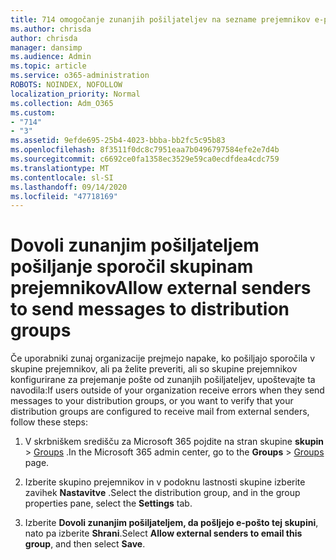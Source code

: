 ```yaml
---
title: 714 omogočanje zunanjih pošiljateljev na sezname prejemnikov e-pošte
ms.author: chrisda
author: chrisda
manager: dansimp
ms.audience: Admin
ms.topic: article
ms.service: o365-administration
ROBOTS: NOINDEX, NOFOLLOW
localization_priority: Normal
ms.collection: Adm_O365
ms.custom:
- "714"
- "3"
ms.assetid: 9efde695-25b4-4023-bbba-bb2fc5c95b83
ms.openlocfilehash: 8f3511f0dc8c7951eaa7b0496797584efe2e7d4b
ms.sourcegitcommit: c6692ce0fa1358ec3529e59ca0ecdfdea4cdc759
ms.translationtype: MT
ms.contentlocale: sl-SI
ms.lasthandoff: 09/14/2020
ms.locfileid: "47718169"
---
```

# <a name="allow-external-senders-to-send-messages-to-distribution-groups"></a><span data-ttu-id="c88d6-102">Dovoli zunanjim pošiljateljem pošiljanje sporočil skupinam prejemnikov</span><span class="sxs-lookup"><span data-stu-id="c88d6-102">Allow external senders to send messages to distribution groups</span></span>

<span data-ttu-id="c88d6-103">Če uporabniki zunaj organizacije prejmejo napake, ko pošiljajo sporočila v skupine prejemnikov, ali pa želite preveriti, ali so skupine prejemnikov konfigurirane za prejemanje pošte od zunanjih pošiljateljev, upoštevajte ta navodila:</span><span class="sxs-lookup"><span data-stu-id="c88d6-103">If users outside of your organization receive errors when they send messages to your distribution groups, or you want to verify that your distribution groups are configured to receive mail from external senders, follow these steps:</span></span>

1. <span data-ttu-id="c88d6-104">V skrbniškem središču za Microsoft 365 pojdite na stran skupine **skupin**  >  [Groups](https://portal.office.com/adminportal/home#/groups) .</span><span class="sxs-lookup"><span data-stu-id="c88d6-104">In the Microsoft 365 admin center, go to the **Groups** > [Groups](https://portal.office.com/adminportal/home#/groups) page.</span></span>  

2. <span data-ttu-id="c88d6-105">Izberite skupino prejemnikov in v podoknu lastnosti skupine izberite zavihek **Nastavitve** .</span><span class="sxs-lookup"><span data-stu-id="c88d6-105">Select the distribution group, and in the group properties pane, select the **Settings** tab.</span></span>

3. <span data-ttu-id="c88d6-106">Izberite **Dovoli zunanjim pošiljateljem, da pošljejo e-pošto tej skupini**, nato pa izberite **Shrani**.</span><span class="sxs-lookup"><span data-stu-id="c88d6-106">Select **Allow external senders to email this group**, and then select **Save**.</span></span>
